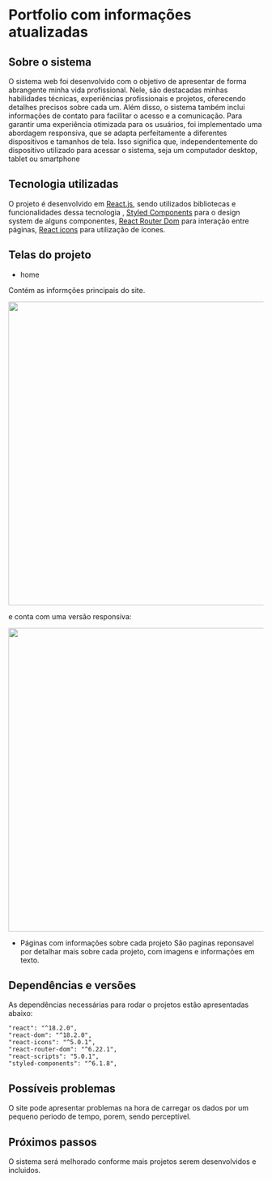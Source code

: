 # Portfolio com informações atualizadas

## Sobre o sistema


O sistema web foi desenvolvido com o objetivo de apresentar de forma abrangente minha vida profissional. Nele, são destacadas minhas habilidades técnicas, experiências profissionais e projetos, oferecendo detalhes precisos sobre cada um. Além disso, o sistema também inclui informações de contato para facilitar o acesso e a comunicação. Para garantir uma experiência otimizada para os usuários, foi implementado uma abordagem responsiva, que se adapta perfeitamente a diferentes dispositivos e tamanhos de tela. Isso significa que, independentemente do dispositivo utilizado para acessar o sistema, seja um computador desktop, tablet ou smartphone

## Tecnologia utilizadas

O projeto é desenvolvido em [React.js](https://react.dev/), sendo utilizados bibliotecas e funcionalidades dessa tecnologia , [Styled Components](https://styled-components.com/) para o design system de alguns componentes, [React Router Dom](https://reactrouter.com/en/main) para interação entre páginas, [React icons](https://react-icons.github.io/react-icons/) para utilização de ícones.

## Telas do projeto

- home

Contém as informções principais do site. 

<div align="center">
  <img width="600px" src="https://github.com/AkazMarinho/Portifolio-2/assets/58227029/8b359744-2fbc-48ad-bfc0-bf662e33d49a"/>
</div>


e conta com uma versão responsiva: 

<div align="center">
  <img height="600px" src="[https://github.com/AkazMarinho/link-instagram/assets/58227029/0a4c7c07-5451-4e08-b4b8-a009ecbb6412](https://github.com/AkazMarinho/Portifolio-2/assets/58227029/34c15fc6-f6a5-43cb-900d-4dc16407f148)"/>
</div>

- Páginas com informações sobre cada projeto
São paginas reponsavel por detalhar mais sobre cada projeto, com imagens e informações em texto.

## Dependências e versões 

As dependências necessárias para rodar o projetos estão apresentadas abaixo:

    "react": "^18.2.0",
    "react-dom": "^18.2.0",
    "react-icons": "^5.0.1",
    "react-router-dom": "^6.22.1",
    "react-scripts": "5.0.1",
    "styled-components": "^6.1.8",
 
## Possíveis problemas 

O site pode apresentar problemas na hora de carregar os dados por um pequeno periodo de tempo, porem, sendo perceptível.

## Próximos passos

O sistema será melhorado conforme mais projetos serem desenvolvidos e incluidos.
